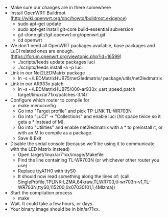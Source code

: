 - Make sure our changes are in there somewhere
- Install OpenWRT Buildroot (http://wiki.openwrt.org/doc/howto/buildroot.exigence)
    - sudo apt-get update
    - sudo apt-get install git-core build-essential subversion
    - git clone git://git.openwrt.org/openwrt.git
    - cd openwrt
- We don't need all OpenWRT packages available, base packages and LuCI related ones are enough. (https://forum.openwrt.org/viewtopic.php?id=16599)
    - ./scripts/feeds update packages luci
    - ./scripts/feeds install -a -p luci
- Link in our Net2LEDMatrix package
    - ln -s ~/LEDMatrixHUB75/net2ledmatrix/ package/utils/net2ledmatrix
- Link in our AR933x patch
    - ln -s ~/LEDMatrixHUB75/000-ar933x_uart_speed.patch target/linux/ar71xx/patches-3.14/
- Configure which router to compile for
    - make menuconfig
    - Go into "Target profile" and pick TP-LINK TL-WR703N
    - Go into "LuCI" -> "Collections" and enable luci (hit space twice so it gets a * instead of M).
    - Go into "Utilities" and enable net2ledmatrix with a * to preinstall it, or with an M to compile as a package.
    - Save & Exit
- Disable the serial console (because we'll be using it to communicate with the LED Matrix instead)
    - Open target/linux/ar71xx/image/Makefile
    - Find the line containing TL-WR703N (or whichever other router you use)
    - Replace ttyATH0 with ttyS0
    - It should now read something along the lines of:
   (call SingleProfile,TPLINK-LZMA,64kraw,TLWR703,tl-wr703n-v1,TL-WR703N,ttyS0,115200,0x07030101,1,4Mlzma))
- Start the compilation process
    - make
- Wait. It could take a few hours, or days.
- Your binary image should be in bin/ar71xx.